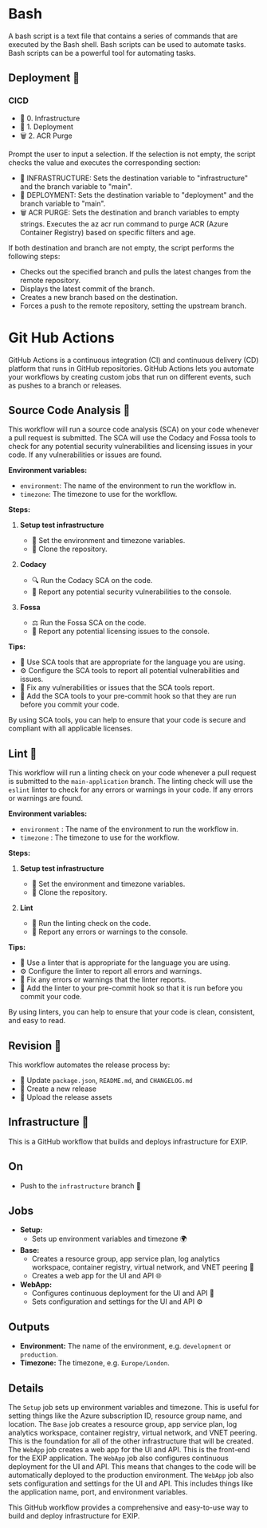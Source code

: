 # Bash
A bash script is a text file that contains a series of commands that are executed by the Bash shell. Bash scripts can be used to automate tasks.
Bash scripts can be a powerful tool for automating tasks.

## Deployment 🚀

 ### CICD
* 🔧 0. Infrastructure
* 🧪 1. Deployment
* 🗑️ 2. ACR Purge

Prompt the user to input a selection.
If the selection is not empty, the script checks the value and executes the corresponding section:

* 🔧 INFRASTRUCTURE: Sets the destination variable to "infrastructure" and the branch variable to "main".
* 🧪 DEPLOYMENT: Sets the destination variable to "deployment" and the branch variable to "main".
* 🗑️ ACR PURGE: Sets the destination and branch variables to empty strings. Executes the az acr run command to purge ACR (Azure Container Registry) based on specific filters and age.

If both destination and branch are not empty, the script performs the following steps:

* Checks out the specified branch and pulls the latest changes from the remote repository.
* Displays the latest commit of the branch.
* Creates a new branch based on the destination.
* Forces a push to the remote repository, setting the upstream branch.

# Git Hub Actions
GitHub Actions is a continuous integration (CI) and continuous delivery (CD) platform that runs in GitHub repositories. GitHub Actions lets you automate your workflows by creating custom jobs that run on different events, such as pushes to a branch or releases.

## Source Code Analysis 🚨

This workflow will run a source code analysis (SCA) on your code whenever a pull request is submitted. The SCA will use the Codacy and Fossa tools to check for any potential security vulnerabilities and licensing issues in your code. If any vulnerabilities or issues are found.

**Environment variables:**

* `environment`: The name of the environment to run the workflow in.
* `timezone`: The timezone to use for the workflow.

**Steps:**

1. **Setup test infrastructure**

    * 🔨 Set the environment and timezone variables.
    * 💾 Clone the repository.

2. **Codacy**

    * 🔍️ Run the Codacy SCA on the code.
    * 🚨 Report any potential security vulnerabilities to the console.

3. **Fossa**

    * ⚖️ Run the Fossa SCA on the code.
    * 📝 Report any potential licensing issues to the console.

**Tips:**

* 🧹 Use SCA tools that are appropriate for the language you are using.
* ⚙️ Configure the SCA tools to report all potential vulnerabilities and issues.
* 🔨 Fix any vulnerabilities or issues that the SCA tools report.
* 🔌 Add the SCA tools to your pre-commit hook so that they are run before you commit your code.

By using SCA tools, you can help to ensure that your code is secure and compliant with all applicable licenses.

## Lint 🎨

This workflow will run a linting check on your code whenever a pull request is submitted to the `main-application` branch. The linting check will use the `eslint` linter to check for any errors or warnings in your code. If any errors or warnings are found.

**Environment variables:**

* `environment` : The name of the environment to run the workflow in.
* `timezone` : The timezone to use for the workflow.

**Steps:**

1. **Setup test infrastructure**

    * 🔨 Set the environment and timezone variables.
    * 💾 Clone the repository.

2. **Lint**

    * 🎨 Run the linting check on the code.
    * 🚨 Report any errors or warnings to the console.

**Tips:**

* 🧹 Use a linter that is appropriate for the language you are using.
* ⚙️ Configure the linter to report all errors and warnings.
* 🔨 Fix any errors or warnings that the linter reports.
* 🔌 Add the linter to your pre-commit hook so that it is run before you commit your code.

By using linters, you can help to ensure that your code is clean, consistent, and easy to read.

## Revision 📑
This workflow automates the release process by:

* 📑 Update `package.json`, `README.md`, and `CHANGELOG.md`
* 🚀 Create a new release
* 📂 Upload the release assets

## Infrastructure 🔨

This is a GitHub workflow that builds and deploys infrastructure for EXIP.

## On

  * Push to the `infrastructure` branch 🚀

## Jobs

  * **Setup:**
    * Sets up environment variables and timezone 🌍
  * **Base:**
    * Creates a resource group, app service plan, log analytics workspace, container registry, virtual network, and VNET peering 🗼
    * Creates a web app for the UI and API 🌐
  * **WebApp:**
    * Configures continuous deployment for the UI and API 🔀
    * Sets configuration and settings for the UI and API ⚙️

## Outputs

  * **Environment:** The name of the environment, e.g. `development` or `production`.
  * **Timezone:** The timezone, e.g. `Europe/London`.

## Details

The `Setup` job sets up environment variables and timezone. This is useful for setting things like the Azure subscription ID, resource group name, and location. The `Base` job creates a resource group, app service plan, log analytics workspace, container registry, virtual network, and VNET peering. This is the foundation for all of the other infrastructure that will be created. The `WebApp` job creates a web app for the UI and API. This is the front-end for the EXIP application. The `WebApp` job also configures continuous deployment for the UI and API. This means that changes to the code will be automatically deployed to the production environment. The `WebApp` job also sets configuration and settings for the UI and API. This includes things like the application name, port, and environment variables.

This GitHub workflow provides a comprehensive and easy-to-use way to build and deploy infrastructure for EXIP.